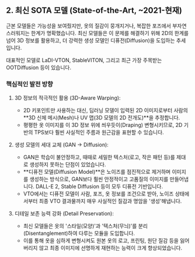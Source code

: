 
## 2. 최신 SOTA 모델 (State-of-the-Art, ~2021-현재)

근본 모델들은 가능성을 보여줬지만, 옷의 질감이 뭉개지거나, 복잡한 포즈에서 부자연스러워지는 한계가 명확했습니다. 최신 모델들은 이 문제를 해결하기 위해 2D의 한계를 넘어 3D 정보를 활용하고, 더 강력한 생성 모델인 디퓨전(Diffusion)을 도입하는 추세입니다.

대표적인 모델로 LaDI-VTON, StableVITON, 그리고 최근 가장 주목받는 OOTDiffusion 등이 있습니다.

### 핵심적인 발전 방향
1. 3D 정보의 적극적인 활용 (3D-Aware Warping):
    - 2D 키포인트만 사용하는 대신, 딥러닝 모델이 입력된 2D 이미지로부터 사람의 **3D 신체 메시(Mesh)나 UV 맵(3D 모델의 2D 전개도)**을 추정합니다.
    - 평평한 옷 이미지를 이 3D 정보 위에 씌우듯이(Draping) 변형시키므로, 2D 기반의 TPS보다 훨씬 사실적인 주름과 원근감을 표현할 수 있습니다.

2. 생성 모델의 세대 교체 (GAN → Diffusion):
    - GAN은 학습이 불안정하고, 때때로 세밀한 텍스처(로고, 작은 패턴 등)를 제대로 생성하지 못하는 단점이 있었습니다.
    - **디퓨전 모델(Diffusion Model)**은 노이즈를 점진적으로 제거하며 이미지를 생성하는 방식으로, GAN보다 훨씬 안정적이고 고품질의 이미지를 만들어냅니다. DALL-E 2, Stable Diffusion 등이 모두 디퓨전 기반입니다.
    - VTO에서는 디퓨전 모델이 사람, 포즈, 옷 정보를 조건으로 받아, 노이즈 상태에서부터 최종 VTO 결과물까지 매우 사실적인 질감과 명암을 '생성'해냅니다.
3. 디테일 보존 능력 강화 (Detail Preservation):
    - 최신 모델들은 옷의 '스타일(모양)'과 '텍스처(무늬)'를 분리(Disentanglement)하여 다루는 모듈을 도입합니다.
    - 이를 통해 옷을 심하게 변형시켜도 원본 옷의 로고, 프린팅, 원단 질감 등을 잃어버리지 않고 최종 이미지에 선명하게 재현하는 능력이 크게 향상되었습니다.

